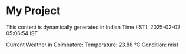 # My Project

This content is dynamically generated in Indian Time (IST): 2025-02-02 05:06:54 IST


Current Weather in Coimbatore:
Temperature: 23.88 °C
Condition: mist
